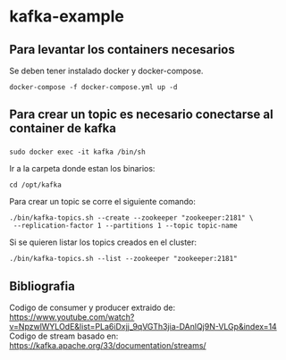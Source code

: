# kafka-example


## Para levantar los containers necesarios 
Se deben tener instalado docker y docker-compose. 
```
docker-compose -f docker-compose.yml up -d
```

## Para crear un topic es necesario conectarse al container de kafka
### 
```
sudo docker exec -it kafka /bin/sh
```
Ir a la carpeta donde estan los binarios:
```
cd /opt/kafka
```
Para crear un topic se corre el siguiente comando: 
```
./bin/kafka-topics.sh --create --zookeeper "zookeeper:2181" \
 --replication-factor 1 --partitions 1 --topic topic-name 
```
Si se quieren listar los topics creados en el cluster: 
```
./bin/kafka-topics.sh --list --zookeeper "zookeeper:2181" 
```


## Bibliografia
Codigo de consumer y producer extraido de:
https://www.youtube.com/watch?v=NpzwlWYLOdE&list=PLa6iDxjj_9qVGTh3jia-DAnlQj9N-VLGp&index=14
Codigo de stream basado en:
https://kafka.apache.org/33/documentation/streams/
